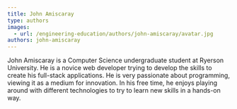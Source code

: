 ```yaml
---
title: John Amiscaray
type: authors
images:
  - url: /engineering-education/authors/john-amiscaray/avatar.jpg
authors: john-amiscaray
---
```

John Amiscaray is a Computer Science undergraduate student at Ryerson University. He is a novice web developer trying to develop the skills to create his full-stack applications. He is very passionate about programming, viewing it as a medium for innovation. In his free time, he enjoys playing around with different technologies to try to learn new skills in a hands-on way.
